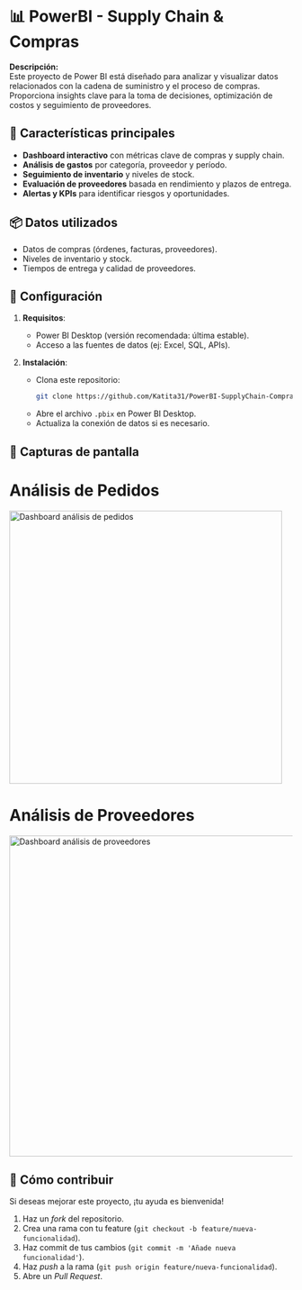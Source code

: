# 📊 PowerBI - Supply Chain & Compras  

**Descripción:**  
Este proyecto de Power BI está diseñado para analizar y visualizar datos relacionados con la cadena de suministro y el proceso de compras. Proporciona insights clave para la toma de decisiones, optimización de costos y seguimiento de proveedores.  

## 🚀 Características principales  
- **Dashboard interactivo** con métricas clave de compras y supply chain.  
- **Análisis de gastos** por categoría, proveedor y período.  
- **Seguimiento de inventario** y niveles de stock.  
- **Evaluación de proveedores** basada en rendimiento y plazos de entrega.  
- **Alertas y KPIs** para identificar riesgos y oportunidades.  

## 📦 Datos utilizados  
- Datos de compras (órdenes, facturas, proveedores).  
- Niveles de inventario y stock.  
- Tiempos de entrega y calidad de proveedores.  

## 🔧 Configuración  
1. **Requisitos**:  
   - Power BI Desktop (versión recomendada: última estable).  
   - Acceso a las fuentes de datos (ej: Excel, SQL, APIs).  

2. **Instalación**:  
   - Clona este repositorio:  
     ```bash
     git clone https://github.com/Katita31/PowerBI-SupplyChain-Compras.git
     ```
   - Abre el archivo `.pbix` en Power BI Desktop.  
   - Actualiza la conexión de datos si es necesario.  

## 📸 Capturas de pantalla  

# **Análisis de Pedidos**

 <img width="485" alt="Dashboard análisis de pedidos" src="https://github.com/user-attachments/assets/2e0749c4-78ee-438d-8a8b-439bd202c825" />


 # **Análisis de Proveedores**

<img width="570" alt="Dashboard análisis de proveedores" src="https://github.com/user-attachments/assets/d08fcb9b-8629-4a2b-9279-6037d1cec774" />



## 📌 Cómo contribuir  
Si deseas mejorar este proyecto, ¡tu ayuda es bienvenida!  
1. Haz un *fork* del repositorio.  
2. Crea una rama con tu feature (`git checkout -b feature/nueva-funcionalidad`).  
3. Haz commit de tus cambios (`git commit -m 'Añade nueva funcionalidad'`).  
4. Haz *push* a la rama (`git push origin feature/nueva-funcionalidad`).  
5. Abre un *Pull Request*.  

